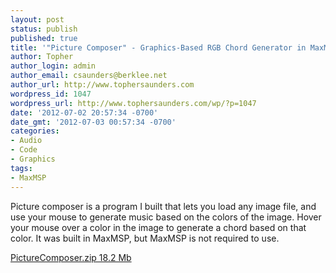 ```yaml
---
layout: post
status: publish
published: true
title: '"Picture Composer" - Graphics-Based RGB Chord Generator in MaxMSP'
author: Topher
author_login: admin
author_email: csaunders@berklee.net
author_url: http://www.tophersaunders.com
wordpress_id: 1047
wordpress_url: http://www.tophersaunders.com/wp/?p=1047
date: '2012-07-02 20:57:34 -0700'
date_gmt: '2012-07-03 00:57:34 -0700'
categories:
- Audio
- Code
- Graphics
tags:
- MaxMSP
---
```


Picture composer is a program I built that lets you load any image file, and use your mouse to generate music based on the colors of the image.  Hover your mouse over a color in the image to generate a chord based on that color.  It was built in MaxMSP, but MaxMSP is not required to use.

[PictureComposer.zip 18.2 Mb](http://www.tophersaunders.com/PictureComposer.zip)
